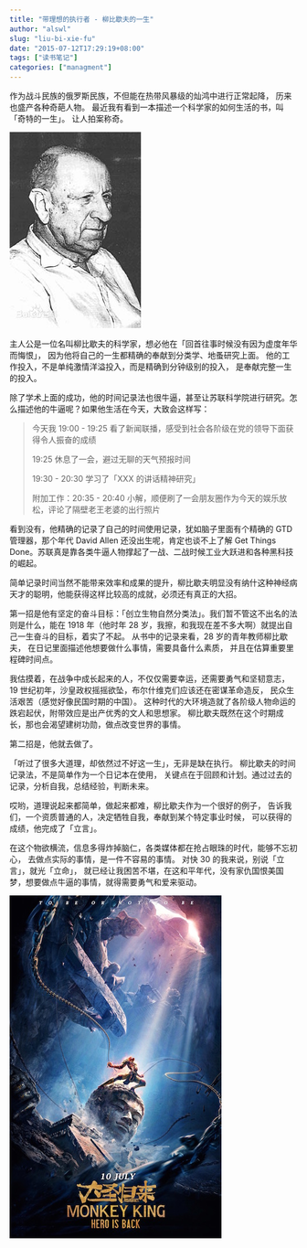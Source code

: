 ```yaml
---
title: "带理想的执行者 - 柳比歇夫的一生"
author: "alswl"
slug: "liu-bi-xie-fu"
date: "2015-07-12T17:29:19+08:00"
tags: ["读书笔记"]
categories: ["managment"]
---
```



作为战斗民族的俄罗斯民族，不但能在热带风暴级的灿鸿中进行正常起降，
历来也盛产各种奇葩人物。
最近我有看到一本描述一个科学家的如何生活的书，叫「奇特的一生」。
让人拍案称奇。

![201507/liu_bi_xie_fu.jpg](/images/upload_dropbox/201507/liu_bi_xie_fu.jpg)

主人公是一位名叫柳比歇夫的科学家，想必他在「回首往事时候没有因为虚度年华而悔恨」，
因为他将自己的一生都精确的奉献到分类学、地蚤研究上面。
他的工作投入，不是单纯激情洋溢投入，而是精确到分钟级别的投入，
是奉献完整一生的投入。

除了学术上面的成功，他的时间记录法也很牛逼，甚至让苏联科学院进行研究。怎么描述他的牛逼呢？如果他生活在今天，大致会这样写：

> 今天我 19:00 - 19:25 看了新闻联播，感受到社会各阶级在党的领导下面获得令人振奋的成绩
>
> 19:25 休息了一会，避过无聊的天气预报时间
>
> 19:30 - 20:30 学习了「XXX 的讲话精神研究」
>
> 附加工作：20:35 - 20:40 小解，顺便刷了一会朋友圈作为今天的娱乐放松，评论了隔壁老王老婆的出行照片

看到没有，他精确的记录了自己的时间使用记录，犹如脑子里面有个精确的 GTD
管理器，那个年代 David Allen 还没出生呢，肯定也谈不上了解 Get Things Done。苏联真是靠各类牛逼人物撑起了一战、二战时候工业大跃进和各种黑科技的崛起。

简单记录时间当然不能带来效率和成果的提升，柳比歇夫明显没有纳什这种神经病天才的聪明，他能获得这样比较高的成就，必须还有真正的大招。

第一招是他有坚定的奋斗目标：「创立生物自然分类法」。我们暂不管这不出名的法则是什么，能在 1918 年（他时年 28 岁，我擦，和我现在差不多大啊）就提出自己一生奋斗的目标，着实了不起。
从书中的记录来看，28 岁的青年教师柳比歇夫，
在日记里面描述他想要做什么事情，需要具备什么素质，
并且在估算重要里程碑时间点。

我估摸着，在战争中成长起来的人，不仅仅需要幸运，还需要勇气和坚韧意志，
19 世纪初年，沙皇政权摇摇欲坠，布尔什维克们应该还在密谋革命造反，
民众生活艰苦（感觉好像民国时期的中国）。
这种时代的大环境造就了各阶级人物命运的跌宕起伏，附带效应是出产优秀的文人和思想家。
柳比歇夫既然在这个时期成长，那也会渴望建树功勋，做点改变世界的事情。

第二招是，他就去做了。

「听过了很多大道理，却依然过不好这一生」，无非是缺在执行。
柳比歇夫的时间记录法，不是简单作为一个日记本在使用，
关键点在于回顾和计划。通过过去的记录，分析自我，总结经验，判断未来。

哎哟，道理说起来都简单，做起来都难，柳比歇夫作为一个很好的例子，
告诉我们，一个资质普通的人，决定牺牲自我，奉献到某个特定事业时候，
可以获得的成绩，他完成了「立言」。

在这个物欲横流，信息多得炸掉脑仁，各类媒体都在抢占眼珠的时代，能够不忘初心，
去做点实际的事情，是一件不容易的事情。
对快 30 的我来说，别说「立言」，就光「立命」，
就已经让我困苦不堪，在这和平年代，没有家仇国恨美国梦，想要做点牛逼的事情，就得需要勇气和爱来驱动。

![201507/da_sheng_gui_lai.jpeg](/images/upload_dropbox/201507/da_sheng_gui_lai.jpeg)
